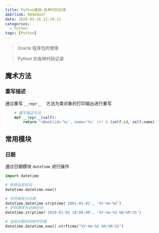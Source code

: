 ```yaml
---
title: Python基础-各种代码纪录
abbrlink: 989a9a57
date: 2020-02-26 21:34:11
categories:
  - Python
tags: [Python]
---
```


> Oracle 程序包的使用

> Python 的各种代码记录

<!--more-->



## 魔术方法

### 重写描述

通过重写 `__repr__	`方法为类对象的打印输出进行重写

```python
	# 重写描述方法
    def __repr__(self):
        return "<Book(id='%s', name='%s' )>" % (self.id, self.name)
```



## 常用模块

### 日期

通过日期模块 `datetime` 进行操作

```python
import datetime

# 获得当前时间
datetime.datetime.now()

# 字符串转为日期
datetime.datetime.strptime('2001-01-01', '%Y-%m-%d')
# 字符串转为日期时间
datetime.strptime('2020-01-01 18:00:00', '%Y-%m-%d %H:%M:%S')

# 当前日期时间转字符串
datetime.datetime.now().strftime("%Y-%m-%d %H:%M:%S")
```